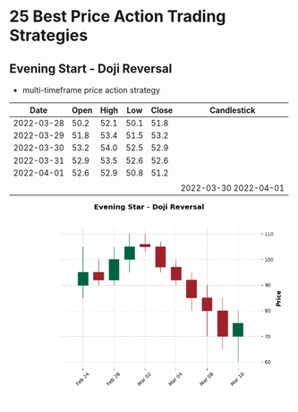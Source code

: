 # 25 Best Price Action Trading Strategies

## Evening Start - Doji Reversal
- multi-timeframe price action strategy

| Date       | Open | High | Low  | Close | Candlestick   |
| ---------- | ---- | ---- | ---- | ----- | -------------|
| 2022-03-28 | 50.2 | 52.1 | 50.1 | 51.8  |    |      |
| 2022-03-29 | 51.8 | 53.4 | 51.5 | 53.2  |       |      |
| 2022-03-30 | 53.2 | 54.0 | 52.5 | 52.9  |    |  _  | (Evening Star) |
| 2022-03-31 | 52.9 | 53.5 | 52.6 | 52.6  |    |_|    | (Doji) |
| 2022-04-01 | 52.6 | 52.9 | 50.8 | 51.2  | | |_| |__|____   (Downtrend) |
|            |      |      |      |       | |  |__|__|    |         |
|            |      |      |      |       | 2022-03-30  2022-04-01 |



<img alt="Doji Reversal" src="./plots/doji-reversal.png" width="500" />
